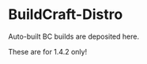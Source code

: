 BuildCraft-Distro
=================

Auto-built BC builds are deposited here.

These are for 1.4.2 only!